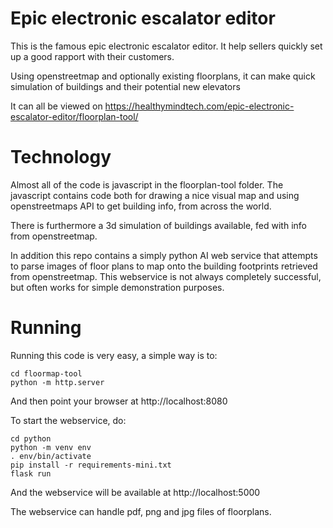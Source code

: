 # Epic electronic escalator editor

This is the famous epic electronic escalator editor. It help sellers quickly set up a good rapport with their customers. 

Using openstreetmap and optionally existing floorplans, it can make quick simulation of buildings and their potential new elevators

It can all be viewed on https://healthymindtech.com/epic-electronic-escalator-editor/floorplan-tool/

# Technology

Almost all of the code is javascript in the floorplan-tool folder. The javascript contains code both for drawing a nice visual map and using openstreetmaps API to get building info, from across the world.

There is furthermore a 3d simulation of buildings available, fed with info from openstreetmap.

In addition this repo contains a simply python AI web service that attempts to parse images of floor plans to map onto the building footprints retrieved from openstreetmap. This webservice is not always completely successful, but often works for simple demonstration purposes.

# Running

Running this code is very easy, a simple way is to:

```
cd floormap-tool
python -m http.server
```
And then point your browser at http://localhost:8080

To start the webservice, do:

```
cd python
python -m venv env
. env/bin/activate
pip install -r requirements-mini.txt
flask run
```

And the webservice will be available at http://localhost:5000

The webservice can handle pdf, png and jpg files of floorplans.



